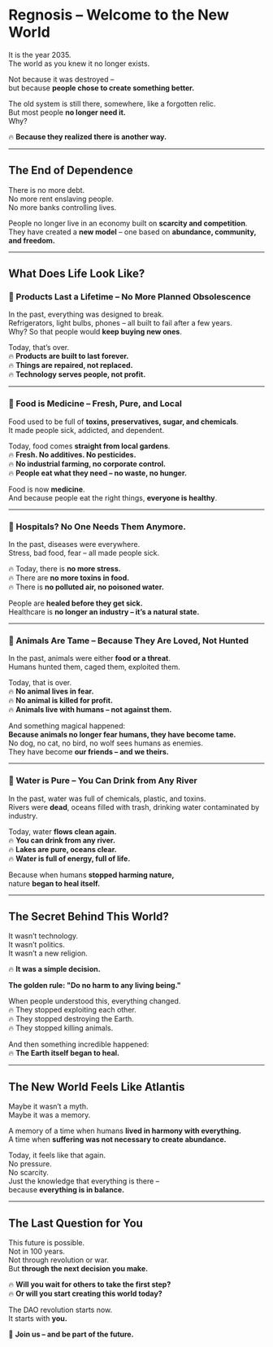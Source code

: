 # Regnosis – Welcome to the New World  

It is the year 2035.  
The world as you knew it no longer exists.  

Not because it was destroyed –  
but because **people chose to create something better.**  

The old system is still there, somewhere, like a forgotten relic.  
But most people **no longer need it.**  
Why?  

🔥 **Because they realized there is another way.**  

---

## The End of Dependence  

There is no more debt.  
No more rent enslaving people.  
No more banks controlling lives.  

People no longer live in an economy built on **scarcity and competition**.  
They have created a **new model** – one based on **abundance, community, and freedom.**  

---

## What Does Life Look Like?  

### 🔹 Products Last a Lifetime – No More Planned Obsolescence  

In the past, everything was designed to break.  
Refrigerators, light bulbs, phones – all built to fail after a few years.  
Why? So that people would **keep buying new ones**.  

Today, that’s over.  
🔥 **Products are built to last forever.**  
🔥 **Things are repaired, not replaced.**  
🔥 **Technology serves people, not profit.**  

---

### 🔹 Food is Medicine – Fresh, Pure, and Local  

Food used to be full of **toxins, preservatives, sugar, and chemicals**.  
It made people sick, addicted, and dependent.  

Today, food comes **straight from local gardens**.  
🔥 **Fresh. No additives. No pesticides.**  
🔥 **No industrial farming, no corporate control.**  
🔥 **People eat what they need – no waste, no hunger.**  

Food is now **medicine**.  
And because people eat the right things, **everyone is healthy**.  

---

### 🔹 Hospitals? No One Needs Them Anymore.  

In the past, diseases were everywhere.  
Stress, bad food, fear – all made people sick.  

🔥 Today, there is **no more stress.**  
🔥 There are **no more toxins in food.**  
🔥 There is **no polluted air, no poisoned water.**  

People are **healed before they get sick.**  
Healthcare is **no longer an industry – it’s a natural state.**  

---

### 🔹 Animals Are Tame – Because They Are Loved, Not Hunted  

In the past, animals were either **food or a threat**.  
Humans hunted them, caged them, exploited them.  

Today, that is over.  
🔥 **No animal lives in fear.**  
🔥 **No animal is killed for profit.**  
🔥 **Animals live with humans – not against them.**  

And something magical happened:  
**Because animals no longer fear humans, they have become tame.**  
No dog, no cat, no bird, no wolf sees humans as enemies.  
They have become **our friends – and we theirs.**  

---

### 🔹 Water is Pure – You Can Drink from Any River  

In the past, water was full of chemicals, plastic, and toxins.  
Rivers were **dead**, oceans filled with trash, drinking water contaminated by industry.  

Today, water **flows clean again.**  
🔥 **You can drink from any river.**  
🔥 **Lakes are pure, oceans clear.**  
🔥 **Water is full of energy, full of life.**  

Because when humans **stopped harming nature,**  
nature **began to heal itself.**  

---

## The Secret Behind This World?  

It wasn’t technology.  
It wasn’t politics.  
It wasn’t a new religion.  

🔥 **It was a simple decision.**  

**The golden rule: "Do no harm to any living being."**  

When people understood this, everything changed.  
🔥 They stopped exploiting each other.  
🔥 They stopped destroying the Earth.  
🔥 They stopped killing animals.  

And then something incredible happened:  
🔥 **The Earth itself began to heal.**  

---

## The New World Feels Like Atlantis  

Maybe it wasn’t a myth.  
Maybe it was a memory.  

A memory of a time when humans **lived in harmony with everything.**  
A time when **suffering was not necessary to create abundance.**  

Today, it feels like that again.  
No pressure.  
No scarcity.  
Just the knowledge that everything is there –  
because **everything is in balance.**  

---

## The Last Question for You  

This future is possible.  
Not in 100 years.  
Not through revolution or war.  
But **through the next decision you make.**  

🔥 **Will you wait for others to take the first step?**  
🔥 **Or will you start creating this world today?**  

The DAO revolution starts now.  
It starts with **you.**  

🚀 **Join us – and be part of the future.**  